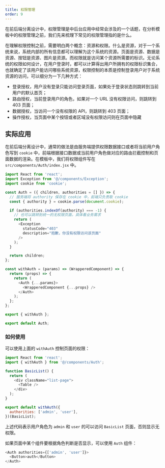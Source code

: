 ```yaml
---
title: 权限管理
order: 9
---
```


在前后端分离设计中，权限管理是中后台应用中经常会涉及的一个话题，在分析模板中的权限管理之前，我们先来梳理下常见的权限管理指的是什么。

在理解权限控制之前，需要明白两个概念：资源和权限。什么是资源，对于一个系统来说，系统内部的所有信息都可以理解为这个系统的资源。页面是资源、数据是资源、按钮是资源、图片是资源。而权限就是访问某个资源所需要的标识。无论系统的权限如何设计，在用户登录时，都可以计算得出用户所拥有的权限标识集合，也就确定了该用户能访问哪些系统资源，权限控制的本质是控制登录用户对于系统资源的访问，可以细分为一下几种方式：

- 登录授权，用户没有登录只能访问登录页面，如果处于登录状态则跳转到当前用户的默认首页；
- 路由授权，当前登录用户的角色，如果对一个 URL 没有权限访问，则跳转到 403 页面；
- 数据授权，当访问一个没有权限的 API，则跳转到 403 页面；
- 操作授权，当页面中某个按钮或者区域没有权限访问则在页面中隐藏

## 实际应用

在前后端分离设计中，通常的做法是由服务端提供权限数据接口或者将当前用户角色写到 `cookie` 中，前端根据接口数据或当前用户角色做对应的路由拦截控制和页面数据的渲染。在模板中，我们将权限组件写在 `src/components/Auth/index.jsx` 中。

```js
import React from 'react';
import Exception from '@/components/Exception';
import cookie from 'cookie';

const Auth = ({ children, authorities = [] }) => {
  // 服务端将 authority 保存在 cookie 中，前端只负责取 cookie
  const { authority } = cookie.parse(document.cookie);

  if (authorities.indexOf(authority) === -1) {
    // 也可以跳转到统一的无权限页面，具体看业务需求
    return (
      <Exception
        statusCode="403"
        description="抱歉，你没有权限访问该页面"
      />
    );
  }

  return children;
};

const withAuth = (params) => (WrapperedComponent) => {
  return (props) => {
    return (
      <Auth {...params}>
        <WrapperedComponent {...props} />
      </Auth>
    );
  };
};

export { withAuth };

export default Auth;
```

### 如何使用

可以使用上面的 `withAuth` 控制页面的权限：

```js
import React from 'react';
import { withAuth } from '@/components/Auth';

function BasicList() {
  return (
    <div className="list-page">
      <Table />
    </div>
  );
}

export default withAuth({
  authorities: ['admin', 'user'],
})(BasicList);
```

上述代码表示用户角色为 `admin` 和 `user` 的可以访问 `BasicList` 页面，否则显示无权限。

如果页面中某个组件要根据角色判断是否显示，可以使用 `Auth` 组件：

```js
<Auth authorities={['admin', 'user']}>
  <Button>auth</Button>
</Auth>
```
